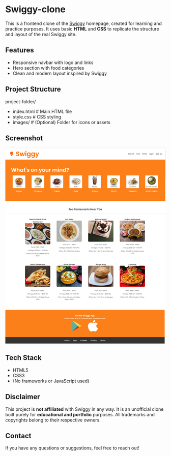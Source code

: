 # Swiggy-clone

This is a frontend clone of the [Swiggy](https://www.swiggy.com) homepage, created for learning and practice purposes. It uses basic **HTML** and **CSS** to replicate the structure and layout of the real Swiggy site.

##  Features

- Responsive navbar with logo and links
- Hero section with food categories
- Clean and modern layout inspired by Swiggy

##  Project Structure

project-folder/
* index.html # Main HTML file
* style.css # CSS styling
* images/ # (Optional) Folder for icons or assets

##  Screenshot

![Swiggy Clone Screenshot](Screenshot.png) 

##  Tech Stack

- HTML5
- CSS3
- (No frameworks or JavaScript used)

##  Disclaimer

This project is **not affiliated** with Swiggy in any way. It is an unofficial clone built purely for **educational and portfolio** purposes. All trademarks and copyrights belong to their respective owners.

##  Contact

If you have any questions or suggestions, feel free to reach out!



